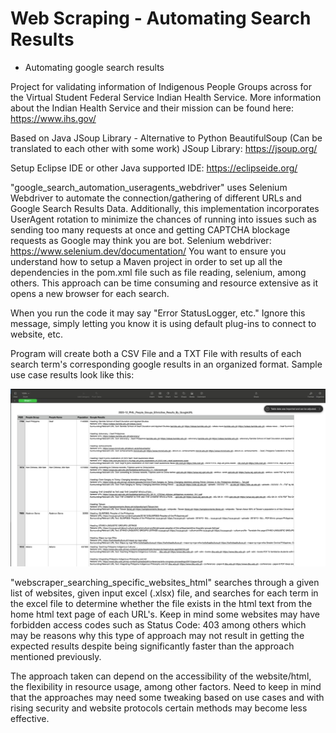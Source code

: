 # Web Scraping - Automating Search Results

- Automating google search results

Project for validating information of Indigenous People Groups across for the Virtual Student Federal Service Indian Health Service. More information about the Indian Health Service and their mission can be found here: https://www.ihs.gov/

Based on Java JSoup Library - Alternative to Python BeautifulSoup (Can be translated to each other with some work)
JSoup Library: https://jsoup.org/

Setup Eclipse IDE or other Java supported IDE: https://eclipseide.org/

"google_search_automation_useragents_webdriver" uses Selenium Webdriver to automate the connection/gathering of different URLs and Google Search Results Data. Additionally, this implementation incorporates UserAgent rotation to minimize the chances of running into issues such as sending too many requests at once and getting CAPTCHA blockage requests as Google may think you are bot. Selenium webdriver: https://www.selenium.dev/documentation/
You want to ensure you understand how to setup a Maven project in order to set up all the dependencies in the pom.xml file such as file reading, selenium, among others. This approach can be time consuming and resource extensive as it opens a new browser for each search. 

When you run the code it may say "Error StatusLogger, etc." Ignore this message, simply letting you know it is using default plug-ins to connect to website, etc.

Program will create both a CSV File and a TXT File with results of each search term's corresponding google results in an organized format. Sample use case results look like this:

![](images/GoogleSearchResultsExample.png)

"webscraper_searching_specific_websites_html" searches through a given list of websites, given input excel (.xlsx) file, and searches for each term in the excel file to determine whether the file exists in the html text from the home html text page of each URL's. Keep in mind some websites may have forbidden access codes such as Status Code: 403 among others which may be reasons why this type of approach may not result in getting the expected results despite being significantly faster than the approach mentioned previously. 

The approach taken can depend on the accessibility of the website/html, the flexibility in resource usage, among other factors. Need to keep in mind that the approaches may need some tweaking based on use cases and with rising security and website protocols certain methods may become less effective. 
